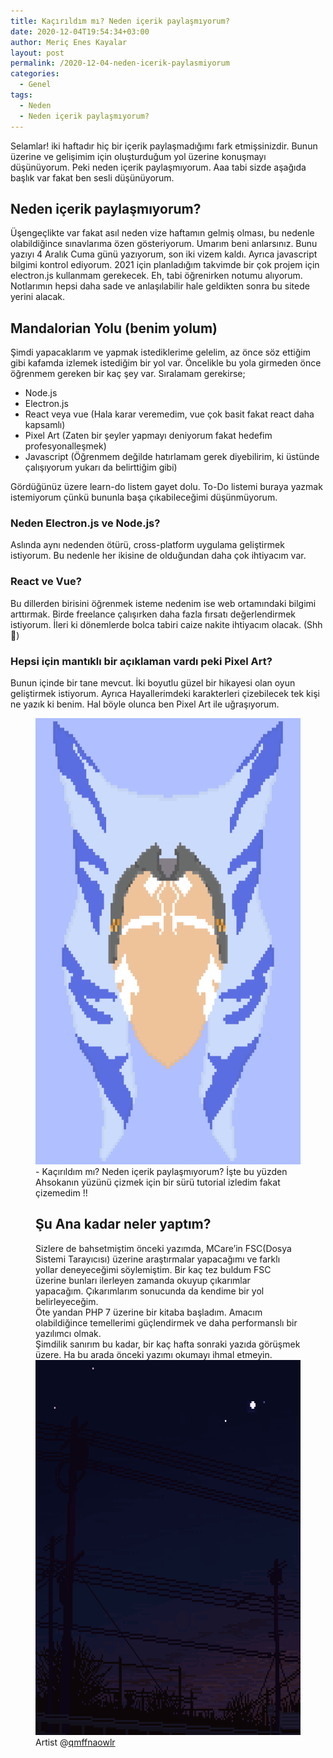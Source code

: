 ```yaml
---
title: Kaçırıldım mı? Neden içerik paylaşmıyorum?
date: 2020-12-04T19:54:34+03:00
author: Meriç Enes Kayalar
layout: post
permalink: /2020-12-04-neden-icerik-paylasmiyorum
categories:
  - Genel
tags:
  - Neden
  - Neden içerik paylaşmıyorum?
---
```

Selamlar! iki haftadır hiç bir içerik paylaşmadığımı fark etmişsinizdir. Bunun üzerine ve gelişimim için oluşturduğum yol üzerine konuşmayı düşünüyorum. Peki neden içerik paylaşmıyorum. Aaa tabi sizde aşağıda başlık var fakat ben sesli düşünüyorum.

## Neden içerik paylaşmıyorum? 

Üşengeçlikte var fakat asıl neden vize haftamın gelmiş olması, bu nedenle olabildiğince sınavlarıma özen gösteriyorum. Umarım beni anlarsınız. Bunu yazıyı 4 Aralık Cuma günü yazıyorum, son iki vizem kaldı. Ayrıca javascript bilgimi kontrol ediyorum. 2021 için planladığım takvimde bir çok projem için electron.js kullanmam gerekecek. Eh, tabi öğrenirken notumu alıyorum. Notlarımın hepsi daha sade ve anlaşılabilir hale geldikten sonra bu sitede yerini alacak.

## Mandalorian Yolu (benim yolum)

Şimdi yapacaklarım ve yapmak istediklerime gelelim, az önce söz ettiğim gibi kafamda izlemek istediğim bir yol var. Öncelikle bu yola girmeden önce öğrenmem gereken bir kaç şey var. Sıralamam gerekirse;

  * Node.js
  * Electron.js
  * React veya vue (Hala karar veremedim, vue çok basit fakat react daha kapsamlı)
  * Pixel Art (Zaten bir şeyler yapmayı deniyorum fakat hedefim profesyonalleşmek)
  * Javascript (Öğrenmem değilde hatırlamam gerek diyebilirim, ki üstünde çalışıyorum yukarı da belirttiğim gibi)

Gördüğünüz üzere learn-do listem gayet dolu. To-Do listemi buraya yazmak istemiyorum çünkü bununla başa çıkabileceğimi düşünmüyorum.

### Neden Electron.js ve Node.js?

Aslında aynı nedenden ötürü, cross-platform uygulama geliştirmek istiyorum. Bu nedenle her ikisine de olduğundan daha çok ihtiyacım var.

### React ve Vue? 

Bu dillerden birisini öğrenmek isteme nedenim ise web ortamındaki bilgimi arttırmak. Birde freelance çalışırken daha fazla fırsatı değerlendirmek istiyorum. İleri ki dönemlerde bolca tabiri caize nakite ihtiyacım olacak. (Shh 🤫)

### Hepsi için mantıklı bir açıklaman vardı peki Pixel Art?

Bunun içinde bir tane mevcut. İki boyutlu güzel bir hikayesi olan oyun geliştirmek istiyorum. Ayrıca Hayallerimdeki karakterleri çizebilecek tek kişi ne yazık ki benim. Hal böyle olunca ben Pixel Art ile uğraşıyorum.<figure class="wp-block-image size-large is-resized">

<img loading="lazy" src="assets/uploads/2020/12/ahsoka.png" alt="" class="wp-image-358" width="612" height="714" /> <br/> - Kaçırıldım mı? Neden içerik paylaşmıyorum? İşte bu yüzden Ahsokanın yüzünü çizmek için bir sürü tutorial izledim fakat çizemedim !!

## Şu Ana kadar neler yaptım?

Sizlere de bahsetmiştim önceki yazımda, MCare&#8217;in FSC(Dosya Sistemi Tarayıcısı) üzerine araştırmalar yapacağımı ve farklı yollar deneyeceğimi söylemiştim. Bir kaç tez buldum FSC üzerine bunları ilerleyen zamanda okuyup çıkarımlar yapacağım. Çıkarımlarım sonucunda da kendime bir yol belirleyeceğim.  
Öte yandan PHP 7 üzerine bir kitaba başladım. Amacım olabildiğince temellerimi güçlendirmek ve daha performanslı bir yazılımcı olmak.  
Şimdilik sanırım bu kadar, bir kaç hafta sonraki yazıda görüşmek üzere. Ha bu arada önceki yazımı okumayı ihmal etmeyin.
<img loading="lazy" width="600" height="600" src="assets/uploads/2020/12/dbme7qp-58769a01-1209-4140-b9cf-576169d650fd.gif" alt="" class="wp-image-360" /> <br/> Artist @<a href="https://www.deviantart.com/qmffnaowlr" target="_blank" rel="noreferrer noopener nofollow">qmffnaowlr</a>